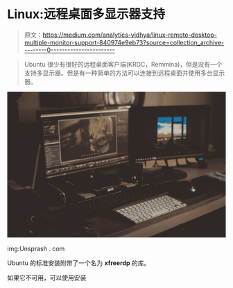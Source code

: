 # Linux:远程桌面多显示器支持

> 原文：<https://medium.com/analytics-vidhya/linux-remote-desktop-multiple-monitor-support-840974e9eb73?source=collection_archive---------0----------------------->

> Ubuntu 很少有很好的远程桌面客户端(KRDC，Remmina)，但是没有一个支持多显示器。但是有一种简单的方法可以连接到远程桌面并使用多台显示器。

![](img/c38626221186b621e9cdae3514c7d705.png)

img:Unsprash . com

Ubuntu 的标准安装附带了一个名为 **xfreerdp** 的库。

如果它不可用，可以使用安装